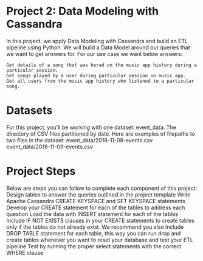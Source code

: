 # Project 2: Data Modeling with Cassandra

In this project, we apply Data Modeling with Cassandra and build an ETL pipeline using Python. We will build a Data Model around our queries that we want to get answers for. For our use case we want below answers:

    Get details of a song that was herad on the music app history during a particular session.
    Get songs played by a user during particular session on music app.
    Get all users from the music app history who listened to a particular song.

# Datasets

For this project, you'll be working with one dataset: event_data. The directory of CSV files partitioned by date. Here are examples of filepaths to two files in the dataset:
event_data/2018-11-08-events.csv
event_data/2018-11-09-events.csv

# Project Steps

Below are steps you can follow to complete each component of this project:
Design tables to answer the queries outlined in the project template
Write Apache Cassandra CREATE KEYSPACE and SET KEYSPACE statements
Develop your CREATE statement for each of the tables to address each question
Load the data with INSERT statement for each of the tables
Include IF NOT EXISTS clauses in your CREATE statements to create tables only if the tables do not already exist. We recommend you also include DROP TABLE statement for each table, this way you can run drop and create tables whenever you want to reset your database and test your ETL pipeline
Test by running the proper select statements with the correct WHERE clause
